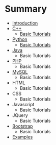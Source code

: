 # Summary

* [Introduction](README.md)
* [C++](chapter1.md)
  * [Basic Tutorials](chapter1/basic-tutorials.md)
* [Python](python.md)
  * [Basic Tutorials](python/basic-tutorials.md)
* [Java](java.md)
  * Basic Tutorials
* [PHP](php.md)
  * Basic Tutorials
* [MySQL](mysql.md)
  * Basic Tutorials
* HTML
  * Basic Tutorials
* CSS
  * Basic Tutorials
* Javascript
  * Basic Tutorials
* JQuery
  * Basic Tutorials
* [Bootstrap](bootstrap.md)
  * Basic Tutorials
* [Examples](examples.md)

